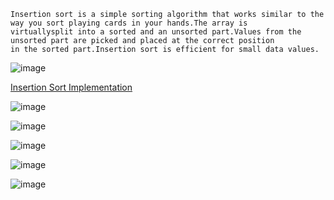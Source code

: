 ```
Insertion sort is a simple sorting algorithm that works similar to the way you sort playing cards in your hands.The array is 
virtuallysplit into a sorted and an unsorted part.Values from the unsorted part are picked and placed at the correct position 
in the sorted part.Insertion sort is efficient for small data values.
```
![image](https://user-images.githubusercontent.com/59710234/171119362-3f4e7e6e-9ce5-4489-bc6f-4d5869fc8c87.png)

[Insertion Sort Implementation](https://youtu.be/OGzPmgsI-pQ)

![image](https://user-images.githubusercontent.com/59710234/171119550-c6a4c1ca-317d-450d-9286-f20d6fc00fcd.png|width=100px)

![image](https://user-images.githubusercontent.com/59710234/171119573-6a365939-71a6-4032-be25-fcdcaf028c21.png)

![image](https://user-images.githubusercontent.com/59710234/171119592-b693d912-0b2a-422f-916b-9a7b9d20c4cf.png)

![image](https://user-images.githubusercontent.com/59710234/171119608-d91eb836-3ea4-44cf-95aa-2ab9157b1dad.png)

![image](https://user-images.githubusercontent.com/59710234/171119614-d903ab41-d143-4025-b42a-96113cdc3b7d.png)


